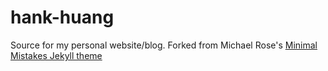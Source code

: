 # hank-huang

Source for my personal website/blog. Forked from Michael Rose's [Minimal Mistakes Jekyll theme](https://mmistakes.github.io/minimal-mistakes/)
